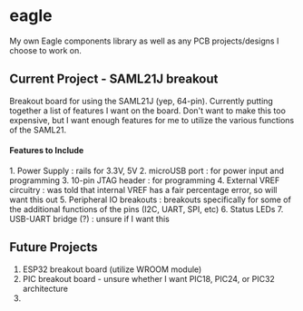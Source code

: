 # eagle #

My own Eagle components library as well as any PCB projects/designs I choose to work on. 

## Current Project - SAML21J breakout ##

Breakout board for using the SAML21J (yep, 64-pin). Currently putting together a list of features I want on the board. Don't want to make this too expensive, but I want enough features for me to utilize the various functions of the SAML21.

<h4>Features to Include</h4>
1. Power Supply : rails for 3.3V, 5V
2. microUSB port : for power input and programming
3. 10-pin JTAG header : for programming
4. External VREF circuitry : was told that internal VREF has a fair percentage error, so will want this out
5. Peripheral IO breakouts : breakouts specifically for some of the additional functions of the pins (I2C, UART, SPI, etc)
6. Status LEDs
7. USB-UART bridge (?) : unsure if I want this


## Future Projects ##

1. ESP32 breakout board (utilize WROOM module)
2. PIC breakout board - unsure whether I want PIC18, PIC24, or PIC32 architecture
3. 